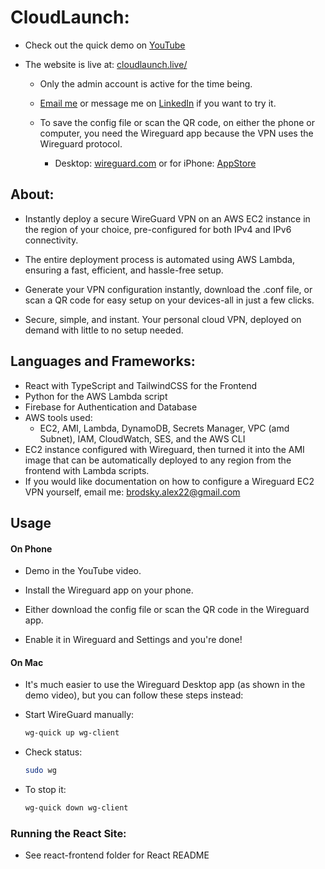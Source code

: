 # CloudLaunch:

* Check out the quick demo on [YouTube](https://youtu.be/Zpeojm-HI8g)

* The website is live at: [cloudlaunch.live/](https://www.cloudlaunch.live/)

  * Only the admin account is active for the time being.
 
  * [Email me](mailto:brodsky.alex22@gmail.com) or message me on [LinkedIn](https://www.linkedin.com/in/brodsky-alex22/) if you want to try it.

  * To save the config file or scan the QR code, on either the phone or computer, you need the Wireguard app because the VPN uses the Wireguard protocol.
    * Desktop: [wireguard.com](https://www.wireguard.com/install/) or for iPhone: [AppStore](https://apps.apple.com/us/app/wireguard/id1441195209)

## About: 

 * Instantly deploy a secure WireGuard VPN on an AWS EC2 instance in the region of your choice, pre-configured for both IPv4 and IPv6 connectivity.

 * The entire deployment process is automated using AWS Lambda, ensuring a fast, efficient, and hassle-free setup.

 * Generate your VPN configuration instantly, download the .conf file, or scan a QR code for easy setup on your devices-all in just a few clicks.

 * Secure, simple, and instant. Your personal cloud VPN, deployed on demand with little to no setup needed.
 
## Languages and Frameworks:
   * React with TypeScript and TailwindCSS for the Frontend
   * Python for the AWS Lambda script
   * Firebase for Authentication and Database
   * AWS tools used:
     * EC2, AMI, Lambda, DynamoDB, Secrets Manager, VPC (amd Subnet), IAM, CloudWatch, SES, and the AWS CLI
   * EC2 instance configured with Wireguard, then turned it into the AMI image that can be automatically deployed to any region from the frontend with Lambda scripts.
   * If you would like documentation on how to configure a Wireguard EC2 VPN yourself, email me: [brodsky.alex22@gmail.com](brodsky.alex22@gmail.com)

## Usage

#### On Phone

* Demo in the YouTube video.

* Install the Wireguard app on your phone.

* Either download the config file or scan the QR code in the Wireguard app.

* Enable it in Wireguard and Settings and you're done!

#### On Mac

* It's much easier to use the Wireguard Desktop app (as shown in the demo video), but you can follow these steps instead:

* Start WireGuard manually:
  ```sh
  wg-quick up wg-client
  ```

* Check status:
  ```sh
  sudo wg
  ```

* To stop it:
  ```sh
  wg-quick down wg-client
  ```

### Running the React Site:

* See react-frontend folder for React README
